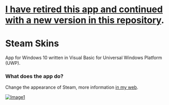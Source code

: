 # [I have retired this app and continued with a new version in this repository](https://github.com/pepeizq/Steam-Skins-WinUI).




# Steam Skins

App for Windows 10 written in Visual Basic for Universal Windows Platform (UWP).

### What does the app do?

Change the appearance of Steam, more information [in my web](https://pepeizqapps.com/app/steam-skins/).

[![Image1](https://i.imgur.com/vqBWTKP.png)](https://pepeizqapps.com/app/steam-skins/)
